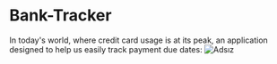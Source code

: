 # Bank-Tracker
 
In today's world, where credit card usage is at its peak, an application designed to help us easily track payment due dates: 
![Adsız](https://github.com/altayeng/Bank-Tracker/assets/53935759/55670c34-725c-4ec7-877d-19737a4180c7)
